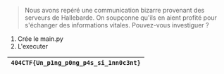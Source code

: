 > Nous avons repéré une communication bizarre provenant des serveurs de Hallebarde. On soupçonne qu'ils en aient profité pour s'échanger des informations vitales. Pouvez-vous investiguer ?

1. Crée le main.py
2. L'executer

|`404CTF{Un_p1ng_p0ng_p4s_si_1nn0c3nt}`
|-

